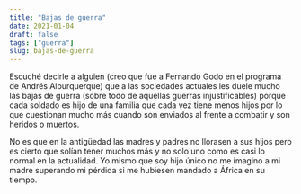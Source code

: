 ```yaml
---
title: "Bajas de guerra"
date: 2021-01-04
draft: false
tags: ["guerra"]
slug: bajas-de-guerra
---
```

Escuché decirle a alguien (creo que fue a Fernando Godo en el programa de Andrés Alburquerque) que a las sociedades actuales les duele mucho las bajas de guerra (sobre todo de aquellas guerras injustificables) porque cada soldado es hijo de una familia que cada vez tiene menos hijos por lo que cuestionan mucho más cuando son enviados al frente a combatir y son heridos o muertos.

No es que en la antigüedad las madres y padres no llorasen a sus hijos pero es cierto que solían tener muchos más y no solo uno como es casi lo normal en la actualidad. Yo mismo que soy hijo único no me imagino a mi madre superando mi pérdida si me hubiesen mandado a África en su tiempo.
